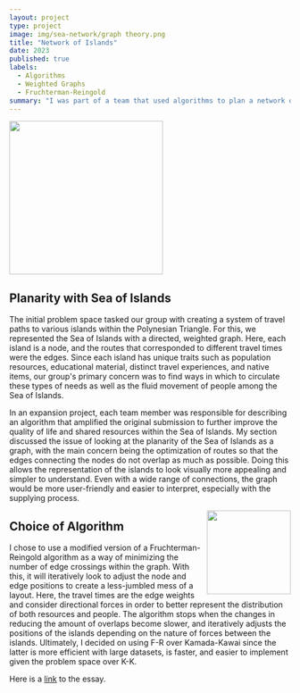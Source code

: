 ```yaml
---
layout: project
type: project
image: img/sea-network/graph theory.png
title: "Network of Islands"
date: 2023
published: true
labels: 
  - Algorithms
  - Weighted Graphs
  - Fruchterman-Reingold
summary: "I was part of a team that used algorithms to plan a network of routes that efficiently distributed goods and facilitated travel among the islands in the Polynesian Triangle in ICS 311."
---
```


<div class="text-center">
  <img width="275px" class="rounded" src="https://www.boost.org/doc/libs/1_53_0/libs/graph/doc/figs/embedding_illustration.png"> 
</div>

## Planarity with Sea of Islands

The initial problem space tasked our group with creating a system of travel paths to various islands within the Polynesian Triangle. For this, we represented the Sea of Islands with a directed, weighted graph. Here, each island is a node, and the routes that corresponded to different travel times were the edges. Since each island has unique traits such as population resources, educational material, distinct travel experiences, and native items, our group's primary concern was to find ways in which to circulate these types of needs as well as the fluid movement of people among the Sea of Islands. 

In an expansion project, each team member was responsible for describing an algorithm that amplified the original submission to further improve the quality of life and shared resources within the Sea of Islands. My section discussed the issue of looking at the planarity of the Sea of Islands as a graph, with the main concern being the optimization of routes so that the edges connecting the nodes do not overlap as much as possible. Doing this allows the representation of the islands to look visually more appealing and simpler to understand. Even with a wide range of connections, the graph would be more user-friendly and easier to interpret, especially with the supplying process. 

<div style="float: right; margin-left: 10px;">
  <img width="150px" class="rounded" src="https://www.researchgate.net/publication/301217160/figure/fig9/AS:359956277678080@1462831674860/Force-directed-layout-Fruchterman-Reingold-algorithm-of-an-example-ground-truth-network.png">
</div>

## Choice of Algorithm

I chose to use a modified version of a Fruchterman-Reingold algorithm as a way of minimizing the number of edge crossings within the graph. With this, it will iteratively look to adjust the node and edge positions to create a less-jumbled mess of a layout. Here, the travel times are the edge weights and consider directional forces in order to better represent the distribution of both resources and people. The algorithm stops when the changes in reducing the amount of overlaps become slower, and iteratively adjusts the positions of the islands depending on the nature of forces between the islands. Ultimately, I decided on using F-R over Kamada-Kawai since the latter is more efficient with large datasets, is faster, and easier to implement given the problem space over K-K. 

Here is a [link](https://raw.githack.com/k-deguz/k-deguz.github.io/main/img/sea-network/Final%20Write%20Up%20ICS%20311%20(1).pdf) to the essay.
